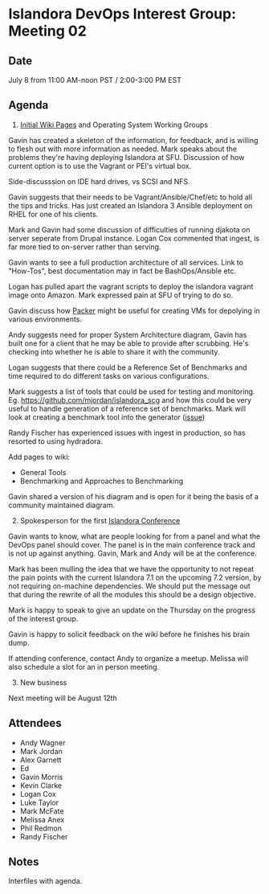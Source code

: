 # Islandora DevOps Interest Group: Meeting 02

## Date

July 8 from 11:00 AM-noon PST / 2:00-3:00 PM EST

## Agenda

1. [Initial Wiki Pages](https://github.com/Islandora/Islandora-DevOps-Interest-Group/wiki) and Operating System Working Groups

Gavin has created a skeleton of the information, for feedback, and is willing to flesh out with more information as needed.  Mark speaks about the problems they're having deploying Islandora at SFU.  Discussion of how current option is to use the Vagrant or PEI's virtual box.

Side-discusssion on IDE hard drives, vs SCSI and NFS.

Gavin suggests that their needs to be Vagrant/Ansible/Chef/etc to hold all the tips and tricks.  Has just created an Islandora 3 Ansible deployment on RHEL for one of his clients.

Mark and Gavin had some discussion of difficulties of running djakota on server seperate from Drupal instance.  Logan Cox commented that ingest, is far more tied to on-server rather than serving.

Gavin wants to see a full production architecture of all services.  Link to "How-Tos", best documentation may in fact be BashOps/Ansible etc.

Logan has pulled apart the vagrant scripts to deploy the islandora vagrant image onto Amazon.  Mark expressed pain at SFU  of trying to do so.

Gavin discuss how [Packer](https://www.packer.io/docs/builders/virtualbox.html) might be useful for creating VMs for depolying in various environments.

Andy suggests need for proper System Architecture diagram, Gavin has built one for a client that he may be able to provide after scrubbing. He's checking into whether he is able to share it with the community.

Logan suggests that there could be a Reference Set of Benchmarks and time required to do different tasks on various configurations.

Mark suggests a list of tools that could be used for testing and monitoring.  Eg. https://github.com/mjordan/islandora_scg and how this could be very useful to handle generation of a reference set of benchmarks.  Mark will look at creating a benchmark tool into the generator ([issue](https://github.com/mjordan/islandora_scg/issues/9))

Randy Fischer has experienced issues with ingest in production, so has resorted to using hydradora.

Add pages to wiki:

* General Tools
* Benchmarking and Approaches to Benchmarking

Gavin shared a version of his diagram and is open for it being the basis of a community maintained diagram.

2. Spokesperson for the first [Islandora Conference](http://islandora.ca/camps/conference2015)

Gavin wants to know, what are people looking for from a panel and what the DevOps panel should cover.  The panel is in the main conference track and is not up against anything. Gavin, Mark and Andy will be at the conference.

Mark has been mulling the idea that we have the opportunity to not repeat the pain points with the current Islandora 7.1 on the upcoming 7.2 version, by not requiring on-machine dependencies.  We should put the message out that during the rewrite of all the modules this should be a design objective.

Mark is happy to speak to give an update on the Thursday on the progress of the interest group.

Gavin is happy to solicit feedback on the wiki before he finishes his brain dump.

If attending conference, contact Andy to organize a meetup.  Melissa will also schedule a slot for an in person meeting.

3. New business

Next meeting will be August 12th

## Attendees

* Andy Wagner
* Mark Jordan
* Alex Garnett
* Ed
* Gavin Morris
* Kevin Clarke
* Logan Cox
* Luke Taylor
* Mark McFate
* Melissa Anex
* Phil Redmon
* Randy Fischer

## Notes

Interfiles with agenda.
